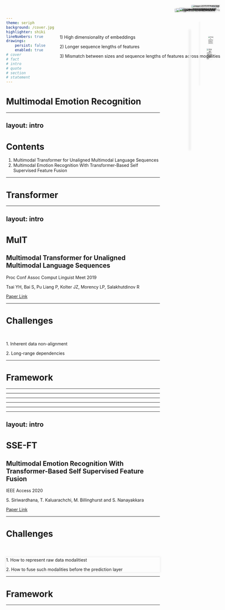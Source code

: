 ```yaml
---
theme: seriph
background: /cover.jpg
highlighter: shiki
lineNumbers: true
drawings:
    persist: false
    enabled: true
# cover
# fact
# intro
# quote
# section
# statement
---
```


# Multimodal Emotion Recognition

---
layout: intro
---

# Contents

1. Multimodal Transformer for Unaligned Multimodal Language Sequences
2. Multimodal Emotion Recognition With Transformer-Based Self Supervised Feature Fusion

---

# Transformer

<img src="/transformer_resideual_layer_norm_3.png" alt="img" style="zoom: 50%;" />

<style>
img{
  margin: 0 auto;
  box-shadow: 0 0 6px 2px #eee;
}
</style>

---
layout: intro
---

# MulT

## Multimodal Transformer for Unaligned Multimodal Language Sequences

Proc Conf Assoc Comput Linguist Meet 2019

Tsai YH, Bai S, Pu Liang P, Kolter JZ, Morency LP, Salakhutdinov R

<a target="_blank" href="https://arxiv.org/pdf/1906.00295.pdf">Paper Link</a>

---

# Challenges

<main>
  <p>1. Inherent data non-alignment</p>
  <p>2. Long-range dependencies</p>
</main>

<img src="/image-20211215164627988.png" alt="image-20211215164627988" style="zoom:45%;" />

<style>
main{
  margin-top: 50px;
}
img{
  position: absolute;
  top: 120px;
  right: 120px;
  box-shadow: 0 0 6px 2px #eee;
}
</style>

---

# Framework

<img src="/image-20211215170630905.png" alt="image-20211215170630905" style="zoom: 47%;" />

<style>
img{
  position: absolute;
  right: 100px;
  top: 150px;
  box-shadow: 0 0 6px 2px #eee;
}
</style>

---

<img id="a" src="/image-20211215182927712.png" alt="image-20211215182927712" style="zoom: 45%;" />

<div id="b">
  <img src="/image-20211215182104430.png" alt="image-20211215182104430" style="zoom:33%;" />
  <img id="c" src="/image-20211215182156369.png" alt="image-20211215182156369" style="zoom:40%;" />
</div>

<style>
#a{
  margin-top: 50px;
  box-shadow: 0 0 6px 2px #eee;
}
#b{
  position: absolute;
  top: 110px;
  right: 30px;
}
#c{
  margin-top: 120px;
}
</style>

---

<img src="/image-20211215183621504.png" alt="image-20211215183621504" style="zoom:65%;" />

<style>
img{
  margin: 0 auto;
  box-shadow: 0 0 6px 2px #eee;
}
</style>

---

<img src="/image-20211215182359600.png" alt="image-20211215182359600" style="zoom: 67%;" />

<style>
img{
  margin: 0 auto;
  box-shadow: 0 0 6px 2px #eee;
}
</style>

---

<img src="/image-20211215182416818.png" alt="image-20211215182416818" style="zoom:67%;" />

<style>
img{
  margin: 0 auto;
  box-shadow: 0 0 6px 2px #eee;
}
</style>

---

<img src="/image-20211215182434504.png" alt="image-20211215182434504" style="zoom:65%;" />

<style>
img{
  margin: 0 auto;
  box-shadow: 0 0 6px 2px #eee;
}
</style>

---
layout: intro
---

# SSE-FT

## Multimodal Emotion Recognition With Transformer-Based Self Supervised Feature Fusion

IEEE Access 2020

S. Siriwardhana, T. Kaluarachchi, M. Billinghurst and S. Nanayakkara

<a target="_blank" href="https://ieeexplore.ieee.org/stamp/stamp.jsp?tp=&arnumber=9206016">Paper Link</a>

---

# Challenges

<div id="a">
  <p>1. How to represent raw data modalitiest</p>
  <p>2. How to fuse such modalities before the prediction layer</p>
  <div id="b">
    <p>1) High dimensionality of embeddings</p>
    <p>2) Longer sequence lengths of features</p>
    <p>3) Mismatch between sizes and sequence lengths of features across modalities</p>
  </div>
</div>

<style>
#a{
  margin-top: 60px;
}
#b{
  padding-left: 16px;
}
</style>

---

# Framework

<img src="/image-20211215185316890.png" alt="image-20211215185316890" style="zoom:60%;" />

<style>
img{
  position: absolute;
  right: 70px;
  top: 30px;
  box-shadow: 0 0 6px 2px #eee;
}
</style>

---

<img src="/image-20211215190835861.png" alt="image-20211215190835861" style="zoom: 62%;" />

<ShowImageByBtn style="position: absolute; top: 50px; right: 60px" imgSrc="/slidev/image-20211215211426854.png" btnName="Detr"/>

<style>
img{
  margin: 0 auto;
  margin-top: -20px;
  box-shadow: 0 0 6px 2px #eee;
}
</style>

---

<img src="/image-20211215190158306.png" alt="image-20211215190158306" style="zoom: 55%;" />

<style>
img{
  margin: 0 auto;
  margin-top: -40px;
  box-shadow: 0 0 6px 2px #eee;
}
</style>

---

<img src="/image-20211215193609719.png" alt="image-20211215193609719"/>

<style>
img{
  box-shadow: 0 0 6px 2px #eee;
  margin-top: 30px;
}
</style>

---

<img src="/image-20211215193654044.png" alt="image-20211215193654044"/>

<style>
img{
  box-shadow: 0 0 6px 2px #eee;
  margin-top: 30px;
}
</style>
